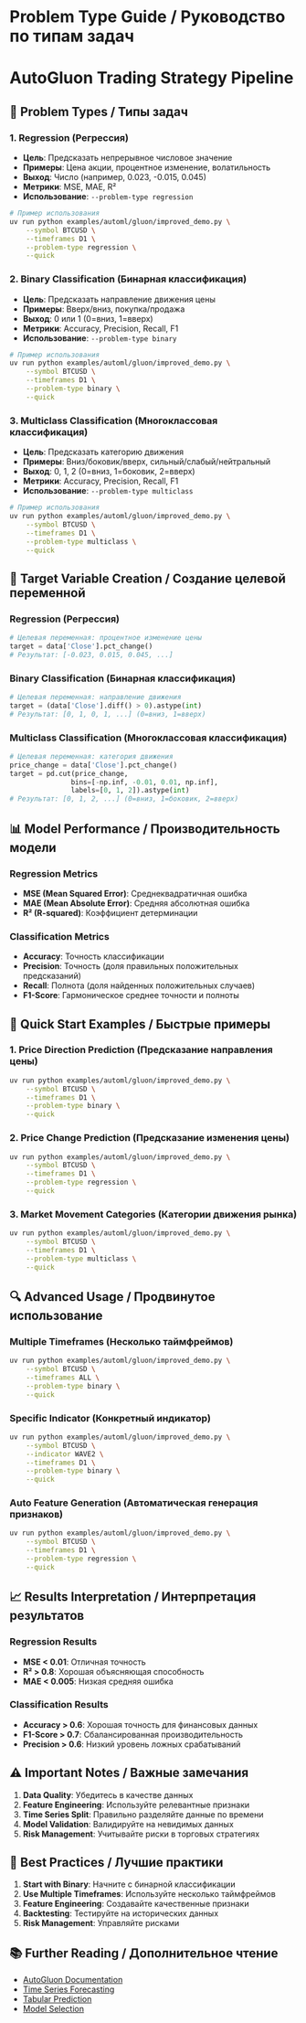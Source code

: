 # Problem Type Guide / Руководство по типам задач
# AutoGluon Trading Strategy Pipeline

## 🎯 **Problem Types / Типы задач**

### **1. Regression (Регрессия)**
- **Цель**: Предсказать непрерывное числовое значение
- **Примеры**: Цена акции, процентное изменение, волатильность
- **Выход**: Число (например, 0.023, -0.015, 0.045)
- **Метрики**: MSE, MAE, R²
- **Использование**: `--problem-type regression`

```bash
# Пример использования
uv run python examples/automl/gluon/improved_demo.py \
    --symbol BTCUSD \
    --timeframes D1 \
    --problem-type regression \
    --quick
```

### **2. Binary Classification (Бинарная классификация)**
- **Цель**: Предсказать направление движения цены
- **Примеры**: Вверх/вниз, покупка/продажа
- **Выход**: 0 или 1 (0=вниз, 1=вверх)
- **Метрики**: Accuracy, Precision, Recall, F1
- **Использование**: `--problem-type binary`

```bash
# Пример использования
uv run python examples/automl/gluon/improved_demo.py \
    --symbol BTCUSD \
    --timeframes D1 \
    --problem-type binary \
    --quick
```

### **3. Multiclass Classification (Многоклассовая классификация)**
- **Цель**: Предсказать категорию движения
- **Примеры**: Вниз/боковик/вверх, сильный/слабый/нейтральный
- **Выход**: 0, 1, 2 (0=вниз, 1=боковик, 2=вверх)
- **Метрики**: Accuracy, Precision, Recall, F1
- **Использование**: `--problem-type multiclass`

```bash
# Пример использования
uv run python examples/automl/gluon/improved_demo.py \
    --symbol BTCUSD \
    --timeframes D1 \
    --problem-type multiclass \
    --quick
```

## 🔧 **Target Variable Creation / Создание целевой переменной**

### **Regression (Регрессия)**
```python
# Целевая переменная: процентное изменение цены
target = data['Close'].pct_change()
# Результат: [-0.023, 0.015, 0.045, ...]
```

### **Binary Classification (Бинарная классификация)**
```python
# Целевая переменная: направление движения
target = (data['Close'].diff() > 0).astype(int)
# Результат: [0, 1, 0, 1, ...] (0=вниз, 1=вверх)
```

### **Multiclass Classification (Многоклассовая классификация)**
```python
# Целевая переменная: категория движения
price_change = data['Close'].pct_change()
target = pd.cut(price_change, 
               bins=[-np.inf, -0.01, 0.01, np.inf], 
               labels=[0, 1, 2]).astype(int)
# Результат: [0, 1, 2, ...] (0=вниз, 1=боковик, 2=вверх)
```

## 📊 **Model Performance / Производительность модели**

### **Regression Metrics**
- **MSE (Mean Squared Error)**: Среднеквадратичная ошибка
- **MAE (Mean Absolute Error)**: Средняя абсолютная ошибка
- **R² (R-squared)**: Коэффициент детерминации

### **Classification Metrics**
- **Accuracy**: Точность классификации
- **Precision**: Точность (доля правильных положительных предсказаний)
- **Recall**: Полнота (доля найденных положительных случаев)
- **F1-Score**: Гармоническое среднее точности и полноты

## 🚀 **Quick Start Examples / Быстрые примеры**

### **1. Price Direction Prediction (Предсказание направления цены)**
```bash
uv run python examples/automl/gluon/improved_demo.py \
    --symbol BTCUSD \
    --timeframes D1 \
    --problem-type binary \
    --quick
```

### **2. Price Change Prediction (Предсказание изменения цены)**
```bash
uv run python examples/automl/gluon/improved_demo.py \
    --symbol BTCUSD \
    --timeframes D1 \
    --problem-type regression \
    --quick
```

### **3. Market Movement Categories (Категории движения рынка)**
```bash
uv run python examples/automl/gluon/improved_demo.py \
    --symbol BTCUSD \
    --timeframes D1 \
    --problem-type multiclass \
    --quick
```

## 🔍 **Advanced Usage / Продвинутое использование**

### **Multiple Timeframes (Несколько таймфреймов)**
```bash
uv run python examples/automl/gluon/improved_demo.py \
    --symbol BTCUSD \
    --timeframes ALL \
    --problem-type binary \
    --quick
```

### **Specific Indicator (Конкретный индикатор)**
```bash
uv run python examples/automl/gluon/improved_demo.py \
    --symbol BTCUSD \
    --indicator WAVE2 \
    --timeframes D1 \
    --problem-type binary \
    --quick
```

### **Auto Feature Generation (Автоматическая генерация признаков)**
```bash
uv run python examples/automl/gluon/improved_demo.py \
    --symbol BTCUSD \
    --timeframes D1 \
    --problem-type regression \
    --quick
```

## 📈 **Results Interpretation / Интерпретация результатов**

### **Regression Results**
- **MSE < 0.01**: Отличная точность
- **R² > 0.8**: Хорошая объясняющая способность
- **MAE < 0.005**: Низкая средняя ошибка

### **Classification Results**
- **Accuracy > 0.6**: Хорошая точность для финансовых данных
- **F1-Score > 0.7**: Сбалансированная производительность
- **Precision > 0.6**: Низкий уровень ложных срабатываний

## ⚠️ **Important Notes / Важные замечания**

1. **Data Quality**: Убедитесь в качестве данных
2. **Feature Engineering**: Используйте релевантные признаки
3. **Time Series Split**: Правильно разделяйте данные по времени
4. **Model Validation**: Валидируйте на невидимых данных
5. **Risk Management**: Учитывайте риски в торговых стратегиях

## 🎯 **Best Practices / Лучшие практики**

1. **Start with Binary**: Начните с бинарной классификации
2. **Use Multiple Timeframes**: Используйте несколько таймфреймов
3. **Feature Engineering**: Создавайте качественные признаки
4. **Backtesting**: Тестируйте на исторических данных
5. **Risk Management**: Управляйте рисками

## 📚 **Further Reading / Дополнительное чтение**

- [AutoGluon Documentation](https://auto.gluon.ai/)
- [Time Series Forecasting](https://auto.gluon.ai/tutorials/timeseries/)
- [Tabular Prediction](https://auto.gluon.ai/tutorials/tabular_prediction/)
- [Model Selection](https://auto.gluon.ai/tutorials/model_selection/)

